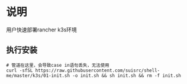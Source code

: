 # 说明

用户快速部署rancher k3s环境
## 执行安装
```
# 管道在这里，会导致case in语句丢失，无法使用
curl -sfSL https://raw.githubusercontent.com/suisrc/shell-me/master/k3s/01-init.sh -o init.sh && sh init.sh && rm -f init.sh
```
